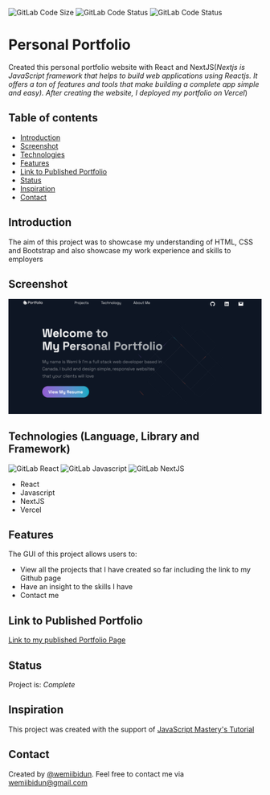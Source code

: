 ![GitLab Code Size](https://img.shields.io/github/languages/code-size/wemiibidun/personal_portfolio_react)
![GitLab Code Status](https://flat.badgen.net/github/status/micromatch/micromatch)
![GitLab Code Status](https://img.shields.io/website-up-down-green-red/http/personal-portfolio-react-e9ojg853j-wemiibidun.vercel.app)


# Personal Portfolio 
Created this personal portfolio website with React and  NextJS(_Nextjs is JavaScript framework that helps to build web applications using Reactjs. It offers a ton of features and tools that make building a complete app simple and easy). After creating the website, I deployed my portfolio on Vercel_)

## Table of contents
* [Introduction](#introduction)
* [Screenshot](#screenshot)
* [Technologies](#technologies-language-library-and-framework)
* [Features](#features)
* [Link to Published Portfolio](#link-to-published-portfolio)
* [Status](#status)
* [Inspiration](#inspiration)
* [Contact](#contact)


## Introduction
The aim of this project was to showcase my understanding of HTML, CSS and Bootstrap and also showcase my work experience and skills to employers

## Screenshot
![Sample image](https://github.com/wemiibidun/personal_portfolio_react/blob/main/portfolio_screenshot.png)

## Technologies (Language, Library and Framework)
![GitLab React](https://img.shields.io/badge/React-20232A?style=for-the-badge&logo=react&logoColor=61DAFB)
![GitLab Javascript](https://img.shields.io/badge/Javascript-20232A?style=for-the-badge&logo=javascript&logoColor=61DAFB)
![GitLab NextJS](https://img.shields.io/badge/NextJS-20232A?style=for-the-badge&logo=nextjs&logoColor=61DAFB)
* React
* Javascript
* NextJS
* Vercel


## Features
The GUI of this project allows users to:
* View all the projects that I have created so far including the link to my Github page
* Have an insight to the skills I have
* Contact me

## Link to Published Portfolio

[Link to my published Portfolio Page](https://personal-portfolio-react-e9ojg853j-wemiibidun.vercel.app/)

## Status
Project is: _Complete_

## Inspiration
This project was created with the support of [JavaScript Mastery's Tutorial](https://www.youtube.com/watch?v=OPaLnMw2i_0&ab_channel=JavaScriptMastery)

## Contact
Created by [@wemiibidun](https://twitter.com/wemiibidun/). Feel free to contact me via wemiibidun@gmail.com

